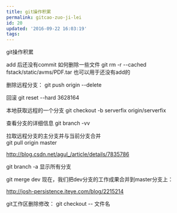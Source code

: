 ```yaml
---
title: git操作积累
permalink: gitcao-zuo-ji-lei
id: 20
updated: '2016-09-22 16:03:19'
tags:
---
```


git操作积累

add 后还没有commit   如何删除一些文件    git rm -r --cached fstack/static/avms/PDF.tar    也可以用于还没有add的

删除远程分支：    git push origin --delete <branchName>

回滚    git reset --hard 3628164


本地获取远程的一个分支   git checkout -b serverfix origin/serverfix

查看分支的详细信息  git branch -vv

拉取远程分支的主分支并与当前分支合并	
git pull origin master

http://blog.csdn.net/agul_/article/details/7835786


git branch -a   显示所有分支


git merge dev 现在，我们把dev分支的工作成果合并到master分支上： 

http://josh-persistence.iteye.com/blog/2215214

git工作区删除修改：
	 git checkout --  文件名  


